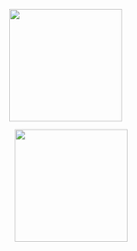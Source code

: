 <p align="center">
  <img src="https://tse2.mm.bing.net/th/id/OIP.BrWDIMO4_5nouY26XZecMwAAAA?r=0&rs=1&pid=ImgDetMain&o=7&rm=3" width="200" style="margin-right: 20px;" />
</p>
<p align="center">
<img src="https://th.bing.com/th/id/R.e1299d2b8c90e1de3bd83eb6522c4acb?rik=1DcQFBqX8mC%2bwA&pid=ImgRaw&r=0" width="200" />
</p>
